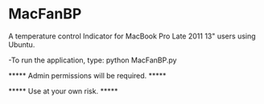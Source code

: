 # MacFanBP
A temperature control Indicator for MacBook Pro Late 2011 13" users using Ubuntu.

-To run the application, type: 
    python MacFanBP.py

***** Admin permissions will be required. *****

***** Use at your own risk. *****

